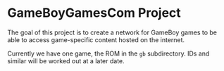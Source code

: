 # GameBoyGamesCom Project

The goal of this project is to create a network for GameBoy games to be able to access game-specific content hosted on the internet.

Currently we have one game, the ROM in the `gb` subdirectory. IDs and similar will be worked out at a later date.
